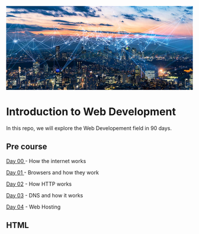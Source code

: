 <img src="./avatar.jpg" alt="the-internet" >

# Introduction to Web Development
In this repo, we  will explore the  Web Developement field in 90 days. 

## Pre course
[Day 00 ](./day00/) - How the internet works 

[Day 01 ](./day01/) - Browsers and how they work

[Day 02](./day02/) - How HTTP works

[Day 03](./day03/) - DNS and how it works

[Day 04](./day04/) - Web Hosting

## HTML 
